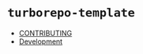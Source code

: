 # `turborepo-template`

- [CONTRIBUTING](docs/CONTRIBUTING.md)
- [Development](docs/development.md)
